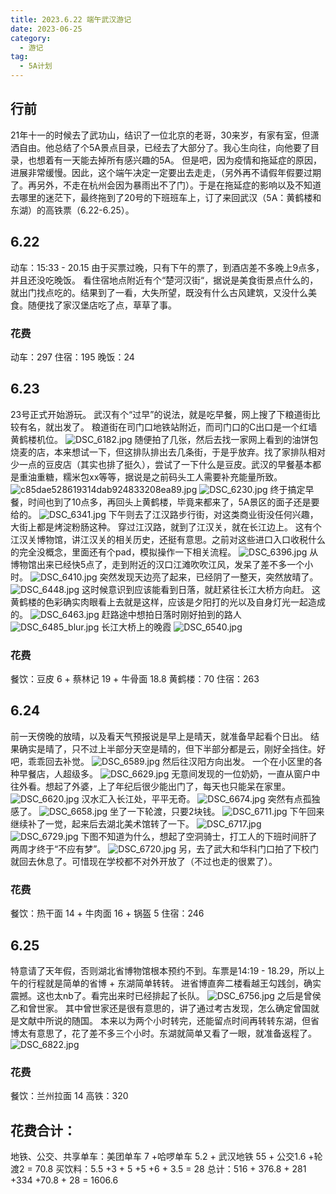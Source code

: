 ```yaml
---
title: 2023.6.22 端午武汉游记
date: 2023-06-25
category:
  - 游记
tag:
  - 5A计划
---
```

## 行前
21年十一的时候去了武功山，结识了一位北京的老哥，30来岁，有家有室，但潇洒自由。他总结了个5A景点目录，已经去了大部分了。我心生向往，向他要了目录，也想着有一天能去掉所有感兴趣的5A。
但是吧，因为疫情和拖延症的原因，进展非常缓慢。因此，这个端午决定一定要出去走走，（另外再不请假年假要过期了。再另外，不走在杭州会因为暴雨出不了门）。于是在拖延症的影响以及不知道去哪里的迷茫下，最终拖到了20号的下班班车上，订了来回武汉（5A：黄鹤楼和东湖）的高铁票（6.22-6.25）。
## 6.22
动车：15:33 - 20.15
由于买票过晚，只有下午的票了，到酒店差不多晚上9点多，并且还没吃晚饭。
看住宿地点附近有个“楚河汉街“，据说是美食街景点什么的，就出门找点吃的。结果到了一看，大失所望，既没有什么古风建筑，又没什么美食。随便找了家汉堡店吃了点，草草了事。
### 花费
动车：297
住宿：195
晚饭：24
## 6.23
23号正式开始游玩。
武汉有个“过早”的说法，就是吃早餐，网上搜了下粮道街比较有名，就出发了。
粮道街在司门口地铁站附近，而司门口的C出口是一个红墙黄鹤楼机位。
![DSC_6182.jpg](2023.6.22武汉\DSC_6182.jpg)
随便拍了几张，然后去找一家网上看到的油饼包烧麦的店，本来想试一下，但这排队排出去几条街，于是乎放弃。找了家排队相对少一点的豆皮店（其实也排了挺久），尝试了一下什么是豆皮。武汉的早餐基本都是重油重糖，糯米包xx等等，据说是之前码头工人需要补充能量所致。
![c85dae528619314dab924833208ea89.jpg](2023.6.22武汉\c85dae528619314dab924833208ea89.jpg)
![DSC_6230.jpg](2023.6.22武汉\DSC_6230.jpg)
终于搞定早餐，时间也到了10点多，再回头上黄鹤楼，毕竟来都来了，5A景区的面子还是要给的。
![DSC_6341.jpg](2023.6.22武汉\DSC_6341.jpg)
下午则去了江汉路步行街，对这类商业街没任何兴趣，大街上都是烤淀粉肠这种。
穿过江汉路，就到了江汉关，就在长江边上。
这有个江汉关博物馆，讲江汉关的相关历史，还挺有意思。之前对这些进口入口收税什么的完全没概念，里面还有个pad，模拟操作一下相关流程。
![DSC_6396.jpg](2023.6.22武汉\DSC_6396.jpg)
从博物馆出来已经快5点了，走到附近的汉口江滩吹吹江风，发呆了差不多一个小时。
![DSC_6410.jpg](2023.6.22武汉\DSC_6410.jpg)
突然发现天边亮了起来，已经阴了一整天，突然放晴了。
![DSC_6448.jpg](2023.6.22武汉\DSC_6448.jpg)
这时候意识到应该能看到日落，就赶紧往长江大桥方向赶。
这黄鹤楼的色彩确实肉眼看上去就是这样，应该是夕阳打的光以及自身灯光一起造成的。
![DSC_6463.jpg](2023.6.22武汉\DSC_6463.jpg)
赶路途中想拍日落时刚好拍到的路人
![DSC_6485_blur.jpg](2023.6.22武汉\DSC_6485_blur.jpg)
长江大桥上的晚霞
![DSC_6540.jpg](2023.6.22武汉\DSC_6540.jpg)
### 花费
餐饮：豆皮 6 + 蔡林记 19 + 牛骨面 18.8
黄鹤楼：70
住宿：263
## 6.24
前一天傍晚的放晴，以及看天气预报说是早上是晴天，就准备早起看个日出。
结果确实是晴了，只不过上半部分天空是晴的，但下半部分都是云，刚好全挡住。好吧，乖乖回去补觉。
![DSC_6589.jpg](2023.6.22武汉\DSC_6589.jpg)
然后往汉阳方向出发。
一个在小区里的各种早餐店，人超级多。
![DSC_6629.jpg](2023.6.22武汉\DSC_6629.jpg)
无意间发现的一位奶奶，一直从窗户中往外看。想起了外婆，上了年纪后很少能出门了，每天也只能呆在家里。
![DSC_6620.jpg](2023.6.22武汉\DSC_6620.jpg)
汉水汇入长江处，平平无奇。
![DSC_6674.jpg](2023.6.22武汉\DSC_6674.jpg)
突然有点孤独感了。
![DSC_6658.jpg](2023.6.22武汉\DSC_6658.jpg)
坐了一下轮渡，只要2块钱。
![DSC_6711.jpg](2023.6.22武汉\DSC_6711.jpg)
下午回来继续补了一觉，起来后去湖北美术馆转了一下。
![DSC_6717.jpg](2023.6.22武汉\DSC_6717.jpg)
![DSC_6729.jpg](2023.6.22武汉\DSC_6729.jpg)
下图不知道为什么，想起了空洞骑士，打工人的下班时间肝了两周才终于“不应有梦”。
![DSC_6720.jpg](2023.6.22武汉\DSC_6720.jpg)
另，去了武大和华科门口拍了下校门就回去休息了。可惜现在学校都不对外开放了（不过也走的很累了）。
### 花费
餐饮：热干面 14 + 牛肉面 16 + 锅盔 5
住宿：246
## 6.25
特意请了天年假，否则湖北省博物馆根本预约不到。车票是14:19 - 18.29，所以上午的行程就是简单的省博 + 东湖简单转转。
进省博直奔二楼看越王勾践剑，确实震撼。这也太nb了。看完出来时已经排起了长队。
![DSC_6756.jpg](2023.6.22武汉\DSC_6756.jpg)
之后是曾侯乙和曾世家。
其中曾世家还是很有意思的，讲了通过考古发现，怎么确定曾国就是文献中所说的随国。
本来以为两个小时转完，还能留点时间再转转东湖，但省博太有意思了，花了差不多三个小时。东湖就简单又看了一眼，就准备返程了。
![DSC_6822.jpg](2023.6.22武汉\DSC_6822.jpg)
### 花费
餐饮：兰州拉面 14
高铁：320
## 花费合计：
地铁、公交、共享单车：美团单车 7 +哈啰单车 5.2 + 武汉地铁 55 + 公交1.6 +轮渡2 = 70.8
买饮料：5.5 +3 + 5 +5 +6 + 3.5 = 28
总计：516 + 376.8 + 281 +334 +70.8 + 28 = 1606.6

